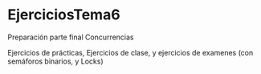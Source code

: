 # EjerciciosTema6
Preparación parte final Concurrencias


Ejercicios de prácticas, Ejercicios de clase, y ejercicios de examenes (con semáforos binarios, y Locks)
